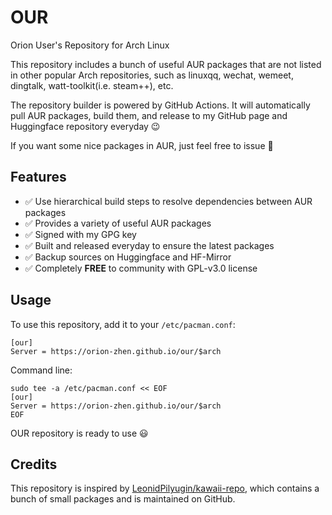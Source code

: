 # OUR

Orion User's Repository for Arch Linux

This repository includes a bunch of useful AUR packages that are not listed in other popular Arch repositories, such as linuxqq, wechat, wemeet, dingtalk, watt-toolkit(i.e. steam++), etc.

The repository builder is powered by GitHub Actions. It will automatically pull AUR packages, build them, and release to my GitHub page and Huggingface repository everyday 😉

If you want some nice packages in AUR, just feel free to issue 🤗

## Features

- ✅ Use hierarchical build steps to resolve dependencies between AUR packages
- ✅ Provides a variety of useful AUR packages
- ✅ Signed with my GPG key
- ✅ Built and released everyday to ensure the latest packages
- ✅ Backup sources on Huggingface and HF-Mirror
- ✅ Completely **FREE** to community with GPL-v3.0 license

## Usage

To use this repository, add it to your `/etc/pacman.conf`:

```text
[our]
Server = https://orion-zhen.github.io/our/$arch
```

Command line:

```shell
sudo tee -a /etc/pacman.conf << EOF
[our]
Server = https://orion-zhen.github.io/our/$arch
EOF
```

OUR repository is ready to use 😃

## Credits

This repository is inspired by [LeonidPilyugin/kawaii-repo](https://github.com/LeonidPilyugin/kawaii-repo), which contains a bunch of small packages and is maintained on GitHub.
